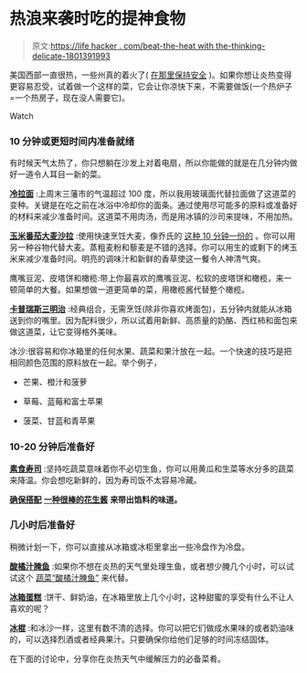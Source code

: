 # 热浪来袭时吃的提神食物

> 原文:[https://life hacker . com/beat-the-heat with the-thinking-delicate-1801391993](https://lifehacker.com/beat-the-heat-with-these-refreshing-delicious-dishes-1801391993)

美国西部一直很热，一些州真的着火了( [在那里保持安全](http://lifehacker.com/nearly-1-5-million-acres-are-burning-across-the-west-w-1801971254) )。如果你想让炎热变得更容易忍受，试着做一个这样的菜，它会让你凉快下来，不需要做饭(一个热炉子=一个热房子，现在没人需要它)。

Watch

### 10 分钟或更短时间内准备就绪

有时候天气太热了，你只想躺在沙发上对着电扇，所以你能做的就是在几分钟内做好一道令人耳目一新的菜。

[**冷拉面**](http://www.seriouseats.com/recipes/2015/06/hiyashi-chuka-cold-ramen-easy-summer-noodle-recipe.html) :上周末三藩市的气温超过 100 度，所以我用玻璃面代替拉面做了这道菜的变种。关键是在吃之前在冰浴中冷却你的面条。通过使用尽可能多的原料或准备好的材料来减少准备时间。这道菜不用肉汤，而是用冰镇的沙司来提味，不用加热。

[**玉米番茄大麦沙拉**](https://food52.com/recipes/13788-grilled-corn-barley-salad-with-tomato-vinaigrette) :使用快速烹饪大麦，像乔氏的 [这种 10 分钟一份的](https://www.traderjoes.com/fearless-flyer/article/928) 。你可以用另一种谷物代替大麦。蒸粗麦粉和藜麦是不错的选择。你可以用生的或剩下的烤玉米来减少准备时间。明亮的调味汁和新鲜的香草使这一餐令人神清气爽。

鹰嘴豆泥、皮塔饼和橄榄:带上你最喜欢的鹰嘴豆泥、松软的皮塔饼和橄榄，来一顿简单的大餐。如果想做一道更简单的菜，用橄榄酱代替整个橄榄。

[**卡普瑞斯三明治**](https://www.thespruce.com/classic-italian-caprese-sandwich-recipe-4107018) :经典组合，无需烹饪(除非你喜欢烤面包)，五分钟内就能从冰箱送到你的嘴里。因为配料很少，所以试着用新鲜、高质量的奶酪、西红柿和面包来做这道菜，让它变得格外美味。

冰沙:很容易和你冰箱里的任何水果、蔬菜和果汁放在一起。一个快速的技巧是把相同颜色范围的原料放在一起。举个例子，

*   芒果、橙汁和菠萝
*   草莓、蓝莓和富士苹果

*   菠菜、甘蓝和青苹果

### 10-20 分钟后准备好

[**素食寿司**](http://www.foodnetwork.com/recipes/masaharu-morimoto/vegetable-sushi-recipe-2124407) :坚持吃蔬菜意味着你不必切生鱼，你可以用黄瓜和生菜等水分多的蔬菜来降温。你会想吃新鲜的，因为寿司饭不太容易冷藏。

[**确保搭配**](https://notenoughcinnamon.com/2013/03/17/how-to-make-vietnamese-fresh-spring-rolls-step-by-step-recipe/) **[一种很棒的花生酱](https://sallysbakingaddiction.com/2015/04/07/homemade-fresh-summer-rolls-with-easy-peanut-dipping-sauce/)** **来带出馅料的味道。**

### 几小时后准备好

稍微计划一下，你可以直接从冰箱或冰柜里拿出一些冷盘作为冷盘。

[**酸橘汁腌鱼**](http://www.foodandwine.com/slideshows/ceviche) :如果你不想在炎热的天气里处理生鱼，或者想少腌几个小时，可以试试这个 [蔬菜“酸橘汁腌鱼”](http://www.foodandwine.com/recipes/summer-vegetable-ceviche) 来代替。

[**冰箱蛋糕**](http://skillet.lifehacker.com/you-should-be-making-and-eating-more-icebox-cakes-1797032504) :饼干、鲜奶油，在冰箱里放上几个小时，这种甜蜜的享受有什么不让人喜欢的呢？

[**冰棍**](https://lifehacker.com/how-to-turn-any-alcohol-you-like-into-tasty-frozen-pops-1782920583) :和冰沙一样，这里有数不清的选择。你可以把它们做成水果味的或者奶油味的，可以选择烈酒或者经典果汁。只要确保你给他们足够的时间冻结固体。

在下面的讨论中，分享你在炎热天气中缓解压力的必备菜肴。